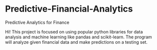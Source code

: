 # Predictive-Financial-Analytics
Predictive Analytics for Finance 

Hi! This project is focused on using popular python libraries for 
data analysis and machine learning like pandas and scikit-learn.
The program will analyze given financial data and make predictions on a testing set.
